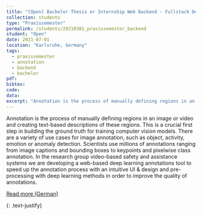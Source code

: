 ```yaml
---
title: "[Open] Bachelor Thesis or Internship Web Backend - Fullstack Development for a Deep Learning Annotations Tool"
collection: students
type: "Praxissemester"
permalink: /students/20210301_praxissemester_backend
student: "Open"
date: 2021-07-01
location: "Karlsruhe, Germany"
tags: 
  - praxissemester
  - annotation
  - backend
  - bachelor
pdf:
bibtex:
code: 
data: 
excerpt: "Annotation is the process of manually defining regions in an image or video and creating text-based descriptions of these regions. This is a crucial first step in building the ground truth for training computer vision models. ..."
---
```


Annotation is the process of manually defining regions in an image or video and creating text-based descriptions of these regions. This is a crucial first step in building the ground truth for training computer vision models. There are a variety of use cases for image annotation, such as object, activity, emotion or
anomaly detection. Scientists use millions of annotations ranging from image captions and bounding boxes to keypoints and pixelwise class annotation. In the research group video-based safety and assistance systems we are developing a web-based deep learning annotations tool to speed up the annotation process with an intuitive UI & design and pre-processing with deep learning methods in order to improve the quality of annotations.


<a href="https://mickaelcormier.github.io/files/opening/20200914_praxis_backend_cormier.pdf" target="_blank">Read more (German)</a>

{: .text-justify}